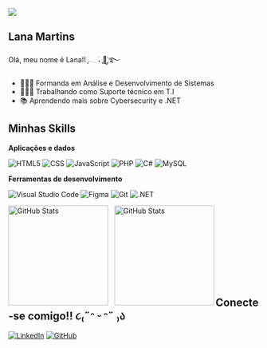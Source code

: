 ![](https://github.com/denvercoder1/github-readme-streak-stats)

## Lana Martins

Olá, meu nome é Lana!! ִֶָ𓂃 ࣪˖ ִֶָ🐇་༘࿐

- 👩🏻‍🎓 Formanda em Análise e Desenvolvimento de Sistemas
- 👨🏻‍💻 Trabalhando como Suporte técnico em T.I 
- 📚 Aprendendo mais sobre Cybersecurity e .NET

## Minhas Skills 

**Aplicações e dados**

![HTML5](https://img.shields.io/badge/-HTML5-db7093?style=flat&logo=HTML5)
![CSS](https://img.shields.io/badge/-CSS-e697ad?style=flat&logo=CSS3&logoColor=1572B6)
![JavaScript](https://img.shields.io/badge/-JavaScript-d9aeba?style=flat&logo=javascript)
![PHP](https://img.shields.io/badge/PHP-c9c3c7?style=flat&logo=php&logoColor=black) 
![C#](https://img.shields.io/badge/C%23-b4d8d4?style=flat&logo=c-sharp&logoColor=black)
![MySQL](https://img.shields.io/badge/-MySQL-70ffef?style=flat&logo=mysql)


**Ferramentas de desenvolvimento**

![Visual Studio Code](https://img.shields.io/badge/-Visual%20Studio%20Code-db7093?style=flat&logo=visual-studio-code&logoColor=007ACC)
![Figma](https://img.shields.io/badge/-Figma-c9c3c7?style=flat&logo=figma&logoColor=007ACC)
![Git](https://img.shields.io/badge/-Git-b4d8d4?style=flat&logo=git)
![.NET](https://img.shields.io/badge/.NET-70ffef?style=flat&logo=.net&logoColor=black)


<p>
  <img 
    align="left" 
    alt="GitHub Stats" 
    height="200" 
    style="padding-right: 10px;" 
    src="https://github-readme-stats.vercel.app/api?username=lanatucci&show_icons=true&theme=dracula&include_all_commits=true&locale=pt-br" 
  />

<img 
      align="left" 
      alt="GitHub Stats" 
      height="200" 
      src="https://github-readme-stats.vercel.app/api/top-langs/?username=lanatucci&theme=dracula&layout=compact&custom_title=Tecnologias&langs_count=9" 
  />

</p>

<br>
<br>
<br>
<br>
<br>
<br>
<br>
<br>
<br>


## Conecte-se comigo!! ૮₍˶ᵔ ᵕ ᵔ˶ ₎ა

[![LinkedIn](https://img.shields.io/badge/LinkedIn-f17ea1?style=flat&logo=linkedin&logoColor=black)](https://www.linkedin.com/in/lana-tucci-martins/)
    [![GitHub](https://img.shields.io/badge/GitHub-70ffef?style=flat&logo=github&logoColor=black)](https://github.com/lanatucci)
